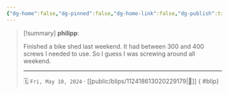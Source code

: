 ```yaml
---
{"dg-home":false,"dg-pinned":false,"dg-home-link":false,"dg-publish":true,"type":"blip","disabled rules":["yaml-title","yaml-title-alias","file-name-heading"],"title":"philipp on mastodon @ 2024-05-10","created-date":"2024-05-10T20:11:42","id":112418613020229180,"updated-date":"2025-05-02T08:50:44","dg-path":"blips/112418613020229179.md","permalink":"/blips/112418613020229179/","dgPassFrontmatter":true}
---
```


> [!summary] **philipp**:
>
> Finished a bike shed last weekend. It had between 300 and 400 screws I needed to use. So I guess I was screwing around all weekend.
> - - -
>
> 🗓️ `Fri, May 10, 2024` · [[public/blips/112418613020229179\|🔗]]
{ #blip}

